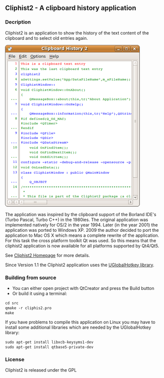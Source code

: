 ## Cliphist2 - A clipboard history application

### Decription
Cliphist2 is an application to show the history of the text content of the clipboard and to select old entries again.

<img src="docu/cliphist2_linux.png" alt="Cliphis2 screenshot" >

The application was inspired by the clipboard support of the 
Borland IDE's (Turbo Pascal, Turbo C++) in the 1980ies.
The original application was implemented natively for OS/2 in the year 1994.
Later (in the year 2001) the application was ported to Windows XP.
2009 the author decided to port the application to Mac OS X which 
means a complete rewrite of the application. For this task the 
cross platform toolkit Qt was used. So this means that the 
cliphist2 application is now available for all platforms 
supported by Qt4/Qt5.

See [Cliphist2 Homepage](http://www.mneuroth.de/projects/Cliphist2.html) for more details.

Since Version 1.1 the Cliphist2 application uses the [UGlobalHotkey library](https://github.com/falceeffect/UGlobalHotkey).

### Building from source  
* You can either open project with QtCreator and press the Build button
* Or build it using a terminal:
``` 
cd src
qmake -r cliphis2.pro
make
```

If you have problems to compile this application on Linux you may have to
install some additional libraries which are needed by the UGlobalHotkey library:
``` 
sudo apt-get install libxcb-keysyms1-dev
sudo apt-get install qtbase5-private-dev
```

### License  
Cliphist2 is released under the GPL
